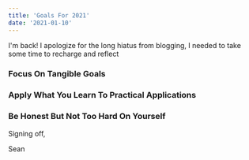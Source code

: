 ```yaml
---
title: 'Goals For 2021'
date: '2021-01-10'
---
```


I'm back! I apologize for the long hiatus from blogging, I needed to take some time to recharge and reflect

### Focus On Tangible Goals

### Apply What You Learn To Practical Applications

### Be Honest But Not Too Hard On Yourself

Signing off,

Sean
